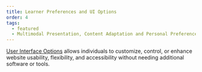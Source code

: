 ```yaml
---
title: Learner Preferences and UI Options
order: 4
tags:
  - featured
  - Multimodal Presentation, Content Adaptation and Personal Preferences
---
```

[User Interface Options](https://floeproject.org/ui-options.html) allows individuals to customize, control, or enhance
website usability, flexibility, and accessibility without needing additional software or tools.
